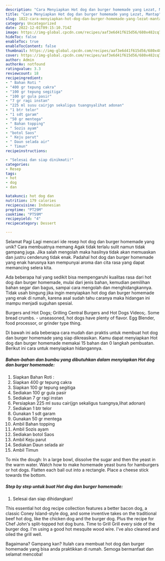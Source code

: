 ```yaml
---
description: "Cara Menyiapkan Hot dog dan burger homemade yang Lezat, Mantap"
title: "Cara Menyiapkan Hot dog dan burger homemade yang Lezat, Mantap"
slug: 1822-cara-menyiapkan-hot-dog-dan-burger-homemade-yang-lezat-mantap
category: Uncategorized
date: 2022-12-01T09:15:10.714Z
image: https://img-global.cpcdn.com/recipes/aaf3e6d41f615d56/680x482cq70/hot-dog-dan-burger-homemade-foto-resep-utama.jpg
hideToc: false
enableToc: true
enableTocContent: false
thumbnail: https://img-global.cpcdn.com/recipes/aaf3e6d41f615d56/680x482cq70/hot-dog-dan-burger-homemade-foto-resep-utama.jpg
cover: https://img-global.cpcdn.com/recipes/aaf3e6d41f615d56/680x482cq70/hot-dog-dan-burger-homemade-foto-resep-utama.jpg
author: Admin
authorAv: notfound
ratingvalue: 3.3
reviewcount: 18
recipeingredient:
- " Bahan Roti "
- "400 gr tepung cakra"
- "100 gr tepung segitiga"
- "100 gr gula pasir"
- "7 gr ragi instan"
- "225 ml susu cairjgn sekaligus tuangnyalihat adonan"
- "1 btr telor"
- "1 sdt garam"
- "50 gr mentega"
- " Bahan topping"
- " Sozis ayam"
- "botol Saos"
- " Keju parut"
- " Daun selada air"
- " Timun"
recipeinstructions:

- "Selesai dan siap dinikmati!"
categories:
- Resep
tags:
- hot
- dog
- dan

katakunci: hot dog dan 
nutrition: 179 calories
recipecuisine: Indonesian
preptime: "PT29M"
cooktime: "PT59M"
recipeyield: "4"
recipecategory: Dessert

---
```



Selamat Pagi Lagi mencari ide resep hot dog dan burger homemade yang unik? Cara membuatnya memang Agak tidak terlalu sulit namun tidak gampang juga. Jika salah mengolah maka hasilnya tidak akan memuaskan dan justru cenderung tidak enak. Padahal hot dog dan burger homemade yang enak harusnya kan mempunyai aroma dan cita rasa yang dapat memancing selera kita.


Ada beberapa hal yang sedikit bisa mempengaruhi kualitas rasa dari hot dog dan burger homemade, mulai dari jenis bahan, kemudian pemilihan bahan segar dan bagus, sampai cara mengolah dan menghidangkannya. Tidak usah bingung jika ingin menyiapkan hot dog dan burger homemade yang enak di rumah, karena asal sudah tahu caranya maka hidangan ini mampu menjadi suguhan spesial.

Burgers and Hot Dogs; Grilling Central Burgers and Hot Dogs Videos;. Some bread crumbs. - unseasoned, hot dogs have plenty of flavor. Egg Blender, food processor, or grinder type thing.


Di bawah ini ada beberapa cara mudah dan praktis untuk membuat hot dog dan burger homemade yang siap dikreasikan. Kamu dapat menyiapkan Hot dog dan burger homemade memakai 15 bahan dan 0 langkah pembuatan. Berikut ini cara untuk menyiapkan hidangannya.

<!--inarticleads1-->

##### Bahan-bahan dan bumbu yang dibutuhkan dalam menyiapkan Hot dog dan burger homemade:

1. Siapkan  Bahan Roti :
1. Siapkan 400 gr tepung cakra
1. Siapkan 100 gr tepung segitiga
1. Sediakan 100 gr gula pasir
1. Sediakan 7 gr ragi instan
1. Persiapkan 225 ml susu cair(jgn sekaligus tuangnya,lihat adonan)
1. Sediakan 1 btr telor
1. Gunakan 1 sdt garam
1. Gunakan 50 gr mentega
1. Ambil  Bahan topping
1. Ambil  Sozis ayam
1. Sediakan botol Saos
1. Ambil  Keju parut
1. Sediakan  Daun selada air
1. Ambil  Timun


To mix the dough: In a large bowl, dissolve the sugar and then the yeast in the warm water. Watch how to make homemade yeast buns for hamburgers or hot dogs. Flatten each ball out into a rectangle. Place a cheese stick towards the bottom. 

<!--inarticleads2-->

##### Step by step untuk buat Hot dog dan burger homemade:


1. Selesai dan siap dihidangkan!

This essential hot dog recipe collection features a better bacon dog, a classic Coney Island-style dog, and some inventive takes on the traditional beef hot dog, like the chicken dog and the burger dog. Plus the recipe for Chef John&#39;s split-topped hot dog buns. Time to Grill Grill every side of the burger dog. I&#39;m using a good hot mesquite wood wire. I&#39;ve also cleaned and oiled the grill well. 

Bagaimana? Gampang kan? Itulah cara membuat hot dog dan burger homemade yang bisa anda praktikkan di rumah. Semoga bermanfaat dan selamat mencoba!
